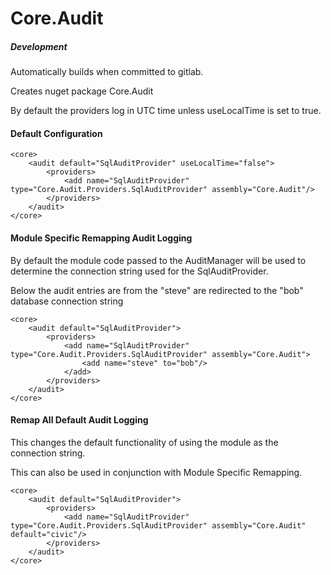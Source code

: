 Core.Audit
======================

##### Development

Automatically builds when committed to gitlab.

Creates nuget package Core.Audit

By default the providers log in UTC time unless useLocalTime is set to true.

#### Default Configuration

```
<core>
	<audit default="SqlAuditProvider" useLocalTime="false">
		<providers>
			<add name="SqlAuditProvider" type="Core.Audit.Providers.SqlAuditProvider" assembly="Core.Audit"/>
		</providers>
	</audit>
</core>
```

#### Module Specific Remapping Audit Logging

By default the module code passed to the AuditManager will be used to determine the connection string used for the SqlAuditProvider.

Below the audit entries are from the "steve" are redirected to the "bob" database connection string

```
<core>
	<audit default="SqlAuditProvider">
		<providers>
			<add name="SqlAuditProvider" type="Core.Audit.Providers.SqlAuditProvider" assembly="Core.Audit">
				<add name="steve" to="bob"/>
			</add>
		</providers>
	</audit>
</core>
```

#### Remap All Default Audit Logging

This changes the default functionality of using the module as the connection string.

This can also be used in conjunction with Module Specific Remapping.

```
<core>
	<audit default="SqlAuditProvider">
		<providers>
			<add name="SqlAuditProvider" type="Core.Audit.Providers.SqlAuditProvider" assembly="Core.Audit" default="civic"/>
		</providers>
	</audit>
</core>
```
